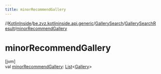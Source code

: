 ```yaml
---
title: minorRecommendGallery
---
```

//[KotlinInside](../../../../index.html)/[be.zvz.kotlininside.api.generic](../../index.html)/[GallerySearch](../index.html)/[GallerySearchResult](index.html)/[minorRecommendGallery](minor-recommend-gallery.html)



# minorRecommendGallery



[jvm]\
val [minorRecommendGallery](minor-recommend-gallery.html): [List](https://kotlinlang.org/api/latest/jvm/stdlib/kotlin.collections/-list/index.html)&lt;[Gallery](../../../be.zvz.kotlininside.api.type/-gallery/index.html)&gt;




